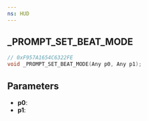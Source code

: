 ```yaml
---
ns: HUD
---
```

## _PROMPT_SET_BEAT_MODE

```c
// 0xF957A1654C6322FE
void _PROMPT_SET_BEAT_MODE(Any p0, Any p1);
```

## Parameters
* **p0**:
* **p1**:
